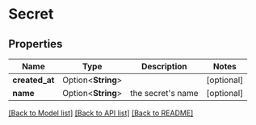 # Secret

## Properties

Name | Type | Description | Notes
------------ | ------------- | ------------- | -------------
**created_at** | Option<**String**> |  | [optional]
**name** | Option<**String**> | the secret's name | [optional]

[[Back to Model list]](../README.md#documentation-for-models) [[Back to API list]](../README.md#documentation-for-api-endpoints) [[Back to README]](../README.md)


